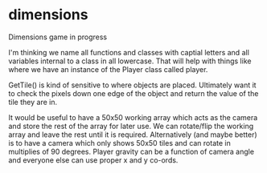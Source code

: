 # dimensions
Dimensions game in progress

I'm thinking we name all functions and classes with captial letters and all variables internal to a class in all lowercase.
That will help with things like where we have an instance of the Player class called player.

GetTile() is kind of sensitive to where objects are placed. Ultimately want it to check the pixels down one edge of the object and return the value of the tile they are in. 

It would be useful to have a 50x50 working array which acts as the camera and store the rest of the array for later use. We can rotate/flip the working array and leave the rest until it is required. Alternatively (and maybe better) is to have a camera which only shows 50x50 tiles and can rotate in multiplies of 90 degrees. Player gravity can be a function of camera angle and everyone else can use proper x and y co-ords.